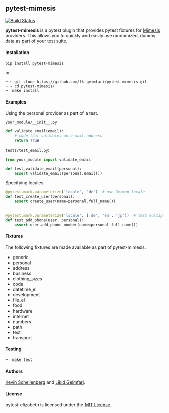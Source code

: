## pytest-mimesis


[![Build Status](https://travis-ci.org/lk-geimfari/pytest-elizabeth.svg?branch=master)](https://travis-ci.org/lk-geimfari/pytest-elizabeth)

**pytest-mimesis** is a pytest plugin that provides pytest fixtures for [Mimesis](https://github.com/lk-geimfari/mimesis) providers.  This allows you to quickly and easily use randomized, dummy data as part of your test suite.


#### Installation

```
pip install pytest-mimesis
```

or 
```
➜ ~ git clone https://github.com/lk-geimfari/pytest-mimesis.git
➜ ~ cd pytest-mimesis/
➜  make install
```

#### Examples

Using the personal provider as part of a test.

`your_module/__init__.py`

```python
def validate_email(email):
    # code that validates an e-mail address
    return True
```

`tests/test_email.py`:

```python
from your_module import validate_email

def test_validate_email(personal):
    assert validate_email(personal.email())
```

Specifying locales.

```python
@pytest.mark.parameterize('locale', 'de')  # use German locale
def test_create_user(personal):
    assert create_user(name=personal.full_name())
    

@pytest.mark.parameterize('locale', ['de', 'en', 'jp'])  # test multiple locales
def test_add_phone(user, personal):
    assert user.add_phone_number(name=personal.full_name())
```

#### Fixtures

The following fixtures are made available as part of pytest-mimesis.

* generic
* personal
* address
* business
* clothing_sizes
* code
* datetime_el
* development
* file_el
* food
* hardware
* internet
* numbers
* path
* text
* transport


#### Testing
```
➜  make test
```

#### Authors
[Kevin Schellenberg](https://github.com/wikkiewikkie) and [Likid Geimfari](https://github.com/lk-geimfari).


#### License

pytest-elizabeth is licensed under the [MIT License](https://github.com/lk-geimfari/pytest-elizabeth/blob/master/LICENSE).

